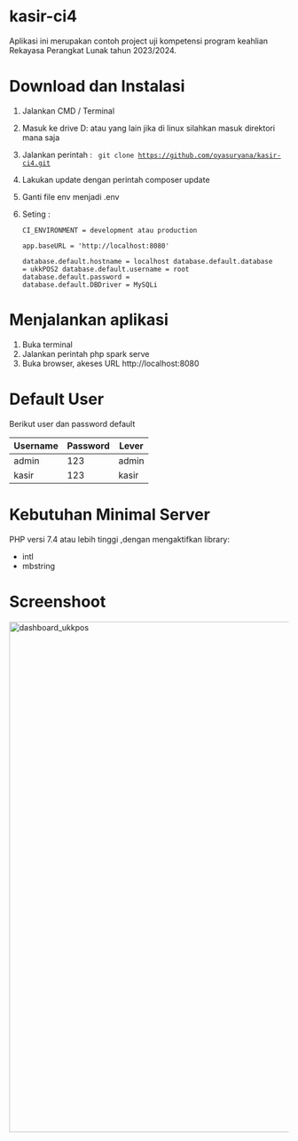 ﻿# kasir-ci4
Aplikasi ini merupakan contoh project uji kompetensi program keahlian Rekayasa Perangkat Lunak tahun 2023/2024.

# Download dan Instalasi
1. Jalankan CMD / Terminal
2. Masuk ke drive D: atau yang lain jika di linux silahkan masuk direktori mana saja
3. Jalankan perintah : 
    <code>
    git clone https://github.com/oyasuryana/kasir-ci4.git
    </code>
4. Lakukan update dengan perintah 
   composer update
5. Ganti file env menjadi .env
6. Seting :
    
    <code>CI_ENVIRONMENT = development atau production</code>
   
    <code>app.baseURL = 'http://localhost:8080'</code>

    
    <code>database.default.hostname = localhost
    database.default.database = ukkPOS2
    database.default.username = root
    database.default.password = 
    database.default.DBDriver = MySQLi
    </code>
# Menjalankan aplikasi
1. Buka terminal
2. Jalankan perintah
   php spark serve
3. Buka browser, akeses URL
   http://localhost:8080    

# Default User
Berikut user dan password default

| Username      | Password      | Lever  |
| ------------- |-------------  | ----- |
| admin         | 123           | admin |
| kasir         | 123           | kasir |

# Kebutuhan Minimal Server
PHP versi 7.4 atau lebih tinggi ,dengan mengaktifkan  library:

- intl
- mbstring

# Screenshoot
<img width="920" alt="dashboard_ukkpos" src="https://github.com/oyasuryana/kasir-ci4/assets/40240886/8a0f7102-a264-4198-9f01-be979049ab95">
